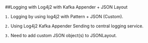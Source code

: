 ##Logging with Log4j2 with Kafka Appender + JSON Layout

`1.` Logging by using log4j2 with Pattern + JSON (Custom).

`2.` Using Log4j2 Kafka Appender Sending to central logging service.

`3.` Need to add custom JSON object(s) to JSONLayout.